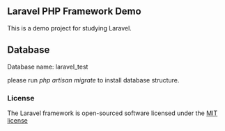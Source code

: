 ## Laravel PHP Framework Demo

This is a demo project for studying Laravel.

## Database

Database name: laravel_test

please run _php artisan migrate_ to install database structure.

### License

The Laravel framework is open-sourced software licensed under the [MIT license](http://opensource.org/licenses/MIT)
